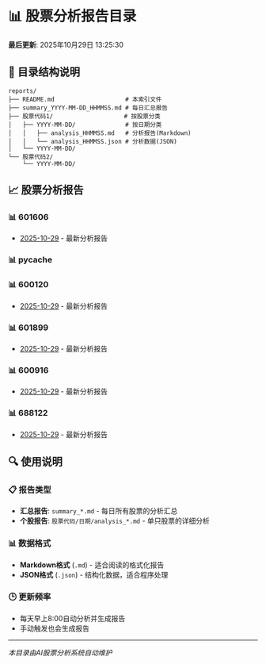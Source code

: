# 📊 股票分析报告目录

**最后更新**: 2025年10月29日 13:25:30

## 📁 目录结构说明

```
reports/
├── README.md                    # 本索引文件
├── summary_YYYY-MM-DD_HHMMSS.md # 每日汇总报告
├── 股票代码1/                    # 按股票分类
│   ├── YYYY-MM-DD/              # 按日期分类
│   │   ├── analysis_HHMMSS.md   # 分析报告(Markdown)
│   │   └── analysis_HHMMSS.json # 分析数据(JSON)
│   └── YYYY-MM-DD/
└── 股票代码2/
    └── YYYY-MM-DD/
```

## 📈 股票分析报告

### 📊 601606

- [2025-10-29](601606/2025-10-29/analysis_132530.md) - 最新分析报告

### 📊 __pycache__


### 📊 600120

- [2025-10-29](600120/2025-10-29/analysis_074136.md) - 最新分析报告

### 📊 601899

- [2025-10-29](601899/2025-10-29/analysis_073323.md) - 最新分析报告

### 📊 600916

- [2025-10-29](600916/2025-10-29/analysis_073726.md) - 最新分析报告

### 📊 688122

- [2025-10-29](688122/2025-10-29/analysis_132155.md) - 最新分析报告


## 🔍 使用说明

### 📋 报告类型
- **汇总报告**: `summary_*.md` - 每日所有股票的分析汇总
- **个股报告**: `股票代码/日期/analysis_*.md` - 单只股票的详细分析

### 📊 数据格式
- **Markdown格式** (`.md`) - 适合阅读的格式化报告
- **JSON格式** (`.json`) - 结构化数据，适合程序处理

### 🕒 更新频率
- 每天早上8:00自动分析并生成报告
- 手动触发也会生成报告

---

*本目录由AI股票分析系统自动维护*
